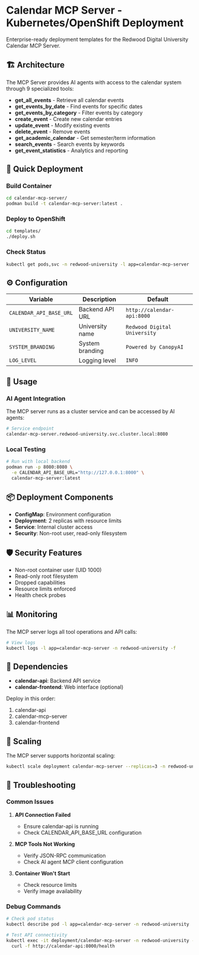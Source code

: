 # Calendar MCP Server - Kubernetes/OpenShift Deployment

Enterprise-ready deployment templates for the Redwood Digital University Calendar MCP Server.

## 🏗️ Architecture

The MCP Server provides AI agents with access to the calendar system through 9 specialized tools:

- **get_all_events** - Retrieve all calendar events
- **get_events_by_date** - Find events for specific dates
- **get_events_by_category** - Filter events by category
- **create_event** - Create new calendar entries
- **update_event** - Modify existing events
- **delete_event** - Remove events
- **get_academic_calendar** - Get semester/term information
- **search_events** - Search events by keywords
- **get_event_statistics** - Analytics and reporting

## 🚀 Quick Deployment

### Build Container
```bash
cd calendar-mcp-server/
podman build -t calendar-mcp-server:latest .
```

### Deploy to OpenShift
```bash
cd templates/
./deploy.sh
```

### Check Status
```bash
kubectl get pods,svc -n redwood-university -l app=calendar-mcp-server
```

## ⚙️ Configuration

| Variable | Description | Default |
|----------|-------------|---------|
| `CALENDAR_API_BASE_URL` | Backend API URL | `http://calendar-api:8000` |
| `UNIVERSITY_NAME` | University name | `Redwood Digital University` |
| `SYSTEM_BRANDING` | System branding | `Powered by CanopyAI` |
| `LOG_LEVEL` | Logging level | `INFO` |

## 🔧 Usage

### AI Agent Integration

The MCP server runs as a cluster service and can be accessed by AI agents:

```bash
# Service endpoint
calendar-mcp-server.redwood-university.svc.cluster.local:8080
```

### Local Testing
```bash
# Run with local backend
podman run -p 8080:8080 \
  -e CALENDAR_API_BASE_URL="http://127.0.0.1:8000" \
  calendar-mcp-server:latest
```

## 📦 Deployment Components

- **ConfigMap**: Environment configuration
- **Deployment**: 2 replicas with resource limits
- **Service**: Internal cluster access
- **Security**: Non-root user, read-only filesystem

## 🛡️ Security Features

- Non-root container user (UID 1000)
- Read-only root filesystem
- Dropped capabilities
- Resource limits enforced
- Health check probes

## 📊 Monitoring

The MCP server logs all tool operations and API calls:

```bash
# View logs
kubectl logs -l app=calendar-mcp-server -n redwood-university -f
```

## 🤝 Dependencies

- **calendar-api**: Backend API service
- **calendar-frontend**: Web interface (optional)

Deploy in this order:
1. calendar-api
2. calendar-mcp-server
3. calendar-frontend

## 🔄 Scaling

The MCP server supports horizontal scaling:

```bash
kubectl scale deployment calendar-mcp-server --replicas=3 -n redwood-university
```

## 📝 Troubleshooting

### Common Issues

1. **API Connection Failed**
   - Ensure calendar-api is running
   - Check CALENDAR_API_BASE_URL configuration

2. **MCP Tools Not Working**
   - Verify JSON-RPC communication
   - Check AI agent MCP client configuration

3. **Container Won't Start**
   - Check resource limits
   - Verify image availability

### Debug Commands

```bash
# Check pod status
kubectl describe pod -l app=calendar-mcp-server -n redwood-university

# Test API connectivity
kubectl exec -it deployment/calendar-mcp-server -n redwood-university -- \
  curl -f http://calendar-api:8000/health
```